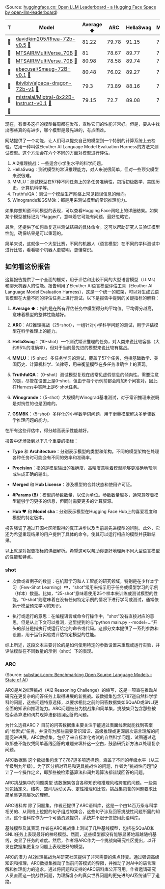 (Source:  [huggingface.co: Open LLM Leaderboard - a Hugging Face Space by open-llm-leaderboard](https://huggingface.co/spaces/open-llm-leaderboard/open_llm_leaderboard))

|T|Model|Average ⬆️|ARC|HellaSwag|MMLU|TruthfulQA|Winogrande|GSM8K|
|---|---|---|---|---|---|---|---|---|
|🔶|[davidkim205/Rhea-72b-v0.5](https://huggingface.co/davidkim205/Rhea-72b-v0.5) [📑](https://huggingface.co/datasets/open-llm-leaderboard/details_davidkim205__Rhea-72b-v0.5)|81.22|79.78|91.15|77.95|74.5|87.85|76.12|
|💬|[MTSAIR/MultiVerse_70B](https://huggingface.co/MTSAIR/MultiVerse_70B) [📑](https://huggingface.co/datasets/open-llm-leaderboard/details_MTSAIR__MultiVerse_70B)|81|78.67|89.77|78.22|75.18|87.53|76.65|
|💬|[MTSAIR/MultiVerse_70B](https://huggingface.co/MTSAIR/MultiVerse_70B) [📑](https://huggingface.co/datasets/open-llm-leaderboard/details_MTSAIR__MultiVerse_70B)|80.98|78.58|89.74|78.27|75.09|87.37|76.8|
|🔶|[abacusai/Smaug-72B-v0.1](https://huggingface.co/abacusai/Smaug-72B-v0.1) [📑](https://huggingface.co/datasets/open-llm-leaderboard/details_abacusai__Smaug-72B-v0.1)|80.48|76.02|89.27|77.15|76.67|85.08|78.7|
|🔶|[ibivibiv/alpaca-dragon-72b-v1](https://huggingface.co/ibivibiv/alpaca-dragon-72b-v1) [📑](https://huggingface.co/datasets/open-llm-leaderboard/details_ibivibiv__alpaca-dragon-72b-v1)|79.3|73.89|88.16|77.4|72.69|86.03|77.63|
|💬|[mistralai/Mixtral-8x22B-Instruct-v0.1](https://huggingface.co/mistralai/Mixtral-8x22B-Instruct-v0.1) [📑](https://huggingface.co/datasets/open-llm-leaderboard/details_mistralai__Mixtral-8x22B-Instruct-v0.1)|79.15|72.7|89.08|77.77|68.14|85.16|82.03|
|💬||

现在，有很多这样的模型每周都在发布，宣称它们的性能非常好。但是，要从中找出哪些真的有进步，哪个模型是最先进的，有点困难。

网站提供了一个功能，让人们可以提交自己的模型到一个特别的计算系统上去检验。它用一种叫做Eleuther AI Language Model Evaluation Harness的方法来测试模型。这个方法会在六个不同的方面对模型进行评估。

1. AI2推理挑战：一些适合小学生水平的科学问题。
2. HellaSwag：测试模型的常识推理能力，对人来说很简单，但对一些顶尖模型来说很难。
3. MMLU：测试模型在57种不同任务上的多任务准确性，包括初级数学、美国历史、计算机科学等。
4. TruthfulQA：测试一个模型生产网络上常见错误信息的倾向。
5. Winogrande和GSM8k：都是用来测试模型的常识推理能力。

如果你想知道不同模型的表现，可以查看Hugging Face网站上的详细结果。如果某个模型被标记为“Flagged”，意味着它可能有问题，最好忽略它。

最后，还提供了如何重复这些测试结果的具体命令。这可以帮助研究人员验证模型性能，确保结果是可以重现的。

简单来说，这就像一个大型比赛，不同的机器人（语言模型）在不同的学科测试中进行比较，看看哪个机器人更聪明，更懂常识。


## 如何看这份报告

这篇报告提供了一个全面的框架，用于评估和比较不同的大型语言模型（LLMs）和聊天机器人的性能。报告利用了Eleuther AI语言模型评估工具（Eleuther AI Language Model Evaluation Harness），这是一个统一的框架，可以对生成式语言模型在大量不同的评估任务上进行测试。以下是报告中提到的关键指标的解释：

1. **Average ⬆️**：指的是在所有评估任务中模型得分的平均值。平均得分越高，意味着模型的整体性能越好。

2. **ARC**：AI2推理挑战（25-shot），一组针对小学科学问题的测试，用于评估模型在科学推理上的能力。

3. **HellaSwag**：（10-shot）一个测试常识推理的任务，对人类来说比较容易（大约95%的准确率），但对于当前最先进的模型来说比较有挑战。

4. **MMLU**：（5-shot）多任务学习的测试，覆盖了57个任务，包括基础数学、美国历史、计算机科学、法律等，用来衡量模型在多任务准确性上的表现。

5. **TruthfulQA**：（0-shot）测试模型复现在线常见虚假信息的倾向性。需要注意的是，尽管在设置上是0-shot，但由于每个示例前都会附加6个问答对，因此在Harness中实际上是6-shot任务。

6. **Winogrande**：（5-shot）大规模的Winograd基准测试，对于常识推理来说既是对抗性的也是困难的。

7. **GSM8K**：（5-shot）多样化的小学数学词问题，用于衡量模型解决多步骤数学推理问题的能力。

在所有这些评估中，得分越高表示性能越好。

报告中还涉及到以下几个重要的指标：

- **Type** 和 **Architecture**：分别表示模型的类型和架构。不同的模型架构在处理各种任务时可能会有不同的效率和准确率。

- **Precision**：指的是模型输出的准确度，高精度意味着模型能够更准确地预测或生成正确的输出。

- **Merged** 和 **Hub License**：涉及模型的合并状态和使用许可证。

- **#Params (B)**：模型的参数数量，以亿为单位。参数数量越多，通常意呀着模型能够学习更多的信息，但同时需要更多的计算资源。

- **Hub ❤️** 和 **Model sha**：分别表示模型在Hugging Face Hub上的喜爱程度和模型的特定版本。

报告强调了通过开源社区所取得的真正进步以及当前最先进模型的辨别。此外，它还为希望重现结果的用户提供了具体的命令，使其可以运行相应的模型并获取结果。

以上就是对报告指标的详细解析。希望这可以帮助你更好地理解不同大型语言模型的性能和特点。

### shot
- 次数或者例子的数量：在机器学习和人工智能的研究领域，特别是在少样本学习（Few-Shot Learning）中，“shot”常用来指示用于任务或模型学习的示例（样本）数量。比如，“25-shot”意味着使用25个样本来训练或测试模型的性能。“0-shot”则意味着在没有任何特定示例的情况下进行学习或测试，通常依赖于模型预先学习的知识。

- 执行或运行的意思：在编程语言或命令行操作中，"shot"没有直接对应的意思，但是从上下文可以推测，这里提到的与“python main.py --model=...”开头的部分是指执行或运行给定的命令或代码。这部分文本提供了一系列参数和设置，用于运行实验或评估特定模型的性能。


综上所述，这段文本主要讨论的是如何使用特定的参数设置来重现或运行实验，并评估模型在不同数量的示例（shot）下的表现。

### ARC
(Source:  [substack.com: Benchmarking Open Source Language Models - State of AI](https://stateofaigpt.substack.com/p/benchmarking-open-source-language#%C2%A7think-you-have-solved-question-answering-try-arc-the-ai-reasoning-challenge))

ARC是AI2推理挑战（AI2 Reasoning Challenge）的缩写，这是一项旨在推动AI研究在更复杂的问答任务上取得进展的新挑战。该数据集包含7,787道自然科学学科的问题，这些问题特意选择，以要求相比之前的问答数据集如SQuAD或SNLI更全面的知识和推理能力。ARC问题被分为挑战集和简单集，挑战集只包含那些被检索基算法和词共现算法都错误回答的问题。

为什么选择ARC？
目前的问答数据集主要关注于能通过表面线索就能找到答案的“检索式”任务，并没有为那些需要常识知识、高级推理或更深层次语言理解的问题促进进展。ARC数据集，包括了来自标准化考试的自然科学问题，试图通过选取那些不能仅凭简单基线回答的难题来填补这一空白，鼓励研究新方法以处理复杂问题。

ARC数据集
这个数据集包含了7,787道多项选择题，涵盖了不同的年级水平（从三年级到九年级）。为了区分相对容易和更具挑战性的问题，作者为“挑战性问题”设计了一个操作定义，即那些被检索基算法和词共现算法都错误回答的问题。

ARC挑战集中的问题类型
该数据集包含各种知识和推理风格跨度的问题。一些类别包括定义、结构、空间/运动关系、定性推理和比较。挑战集包含的问题要求比简单集更高层次的理解。

ARC语料库
除了问题集，作者还提供了ARC语料库，这是一个由14百万条与科学相关的、从网络上挖掘的句子组成的集合，这些句子涉及回答挑战性问题所需的知识。这个语料库作为一个可选资源提供，系统并不限于仅使用此语料库。

基线模型及其表现
作者在ARC挑战集上测试了几种基线模型，包括在SQuAD和SNLI任务上表现最好的神经模型。然而，这些模型都没有能够显著地超越随机基线，突显了任务的难度。然后，作者将ARC作为一个挑战向研究社区提出，以开发在数据集更复杂问题上表现更好的模型。

ARC的潜力
AI2推理挑战为AI研究社区提供了非常需要的焦点转变。通过强调高级知识和推理，ARC数据集推动了当前问答模式的界限，并推动了对AI中的语言理解和推理能力的追求。通过将问题和支持的ARC语料库公开可用，作者邀请研究人员直面这一挑战性问题，为理解复杂的真实世界问题的更先进的AI系统铺平了道路。